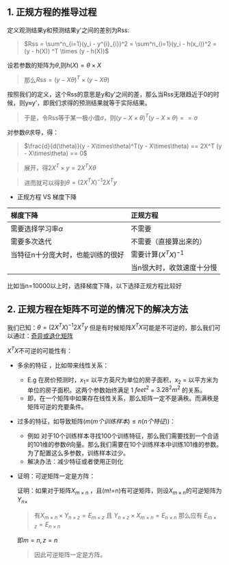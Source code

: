 ## 1. 正规方程的推导过程

定义观测结果y和预测结果y'之间的差别为Rss:
> $Rss = \sum^n_{i=1}(y_i - y^{i}_{i})^2 = \sum^n_{i=1}(y_i - h(x_i))^2 = (y - h(X)) ^T \times (y - h(X))$

设若参数的矩阵为$\theta$,则$h(X)=\theta \times X$

> 那么$Rss = (y - X\theta) ^T \times (y - X\theta)$

按照我们的定义，这个Rss的意思是y和y'之间的差，那么当Rss无限趋近于0的时候，则y≈y'，即我们求得的预测结果就等于实际结果。

> 于是，令Rss等于某一极小值$\sigma$，则$(y - X\times\theta) ^T  (y - X\times\theta) == \sigma$

对参数$\theta$求导，得：

> $\frac{d}{d(\theta)}(y - X\times\theta)^T(y - X\times\theta) == 2X^T  (y - X\times\theta) == 0$

> 展开，得$2X^T \times y =2X^TX\theta$

> 进而就可以得到$\theta = (2X^T X)^{-1} 2X^T  y$

- 正规方程 VS 梯度下降
  
| 梯度下降 | 正规方程 |
| :------ | :------ |
| 需要选择学习率$\alpha$ |不需要 |
| 需要多次迭代 | 不需要（直接算出来的） |
| 当特征n十分庞大时，也能训练的很好 | 需要计算$(X^TX)^{-1}$|
|| 当n很大时，收敛速度十分慢 |

比如当n=10000以上时，选择梯度下降，以下选择正规方程比较好

## 2. 正规方程在矩阵不可逆的情况下的解决方法

我们已知：$\theta = (2X^T X)^{-1} 2X^Ty$
但是有时候矩阵$X^TX$可能是不可逆的，那么我们可以通过：<u>奇异或退化矩阵</u> 

$X^TX$不可逆的可能性有：
  - 多余的特征 ，比如带来线性关系： 
    - E.g 在房价预测时，$x_1$= 以平方英尺为单位的房子面积，$x_2$ = 以平方米为单位的房子面积。这两个参数始终满足 1 $feet^2$ =  $3.28^2 m^2$ 的关系。
    - 即，在一个矩阵中如果存在线性关系，那么矩阵一定不是满秩。而满秩是矩阵可逆的充要条件。
  - 过多的特征，如导致矩阵$(m(m个训练样本) \leq n(n个特征))$：
    - 例如 对于10个训练样本寻找100个训练特征，那么我们需要找到一个合适的101维的参数$\theta$向量。那么我们需要在10个训练样本中训练101维的参数。为了配置这么多参数，训练样本过少。
    - 解决办法：减少特征或者使用正则化


- 证明：可逆矩阵一定是方阵： 
    
    证明：如果对于矩阵$X_{m \times n}$ ，且(m!=n)有可逆矩阵，则设$X_{m \times n}$的可逆矩阵为$Y_{n \times }$
        
    >有$X_{m \times n} \times Y_{n \times z} = E_{m \times z}$ 且
    $Y_{n \times z} \times X_{m \times n}  = E_{n \times n}$
        那么应有 $E_{m\times z} = E_{n \times n}$
        
    即$m=n ,z=n$
    >因此可逆矩阵一定是方阵。

